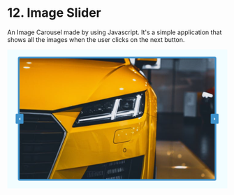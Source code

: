 # 12. Image Slider

An Image Carousel made by using Javascript. It's a simple application that shows all the images when the user clicks on the next button.

![Image Slider Javascript](image.png)

